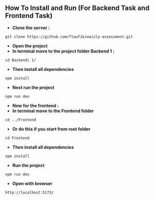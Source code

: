 ## How To Install and Run (For Backend Task and Frontend Task)
- **Clone the server :**
```
git clone https://github.com/ftaufik/waizly-assessment.git
```
- **Open the project**
- **In terminal move to the project folder Backend 1 :**
```
cd Backend\ 1/
```
- **Then install all dependencies**
```
npm install
```
- **Next run the project**
```
npm run dev
```
- **Now for the frontend :**
- **In terminal move to the Frontend folder**
```
cd ../Frontend
```
- **Or do this if you start from root folder**
```
cd Frontend
```
- **Then install all dependencies**
```
npm install
```
- **Run the project**
```
npm run dev
```
- **Open with browser**
```
http://localhost:5173/
```
